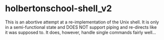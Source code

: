 # holbertonschool-shell_v2

This is an abortive attempt at a re-implementation of the Unix shell. It is only in a semi-functional state and DOES NOT support piping and re-directs like it was supposed to. It does, however, handle single commands fairly well...
